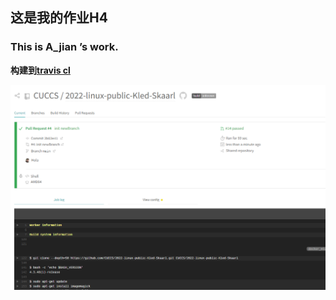 ## 这是我的作业H4

### This is  A_jian ’s work.

**构建到[travis cl](https://app.travis-ci.com/github/CUCCS/2022-linux-public-Kled-Skaarl)**

![travis.png](./chap0x04/img/travis.png)